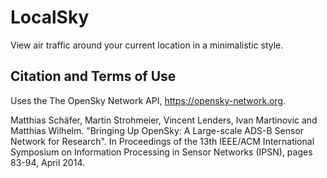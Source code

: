 # LocalSky
View air traffic around your current location in a minimalistic style.





## Citation and Terms of Use
Uses the The OpenSky Network API, https://opensky-network.org.

Matthias Schäfer, Martin Strohmeier, Vincent Lenders, Ivan Martinovic and Matthias Wilhelm.
"Bringing Up OpenSky: A Large-scale ADS-B Sensor Network for Research".
In Proceedings of the 13th IEEE/ACM International Symposium on Information Processing in Sensor Networks (IPSN), pages 83-94, April 2014.
